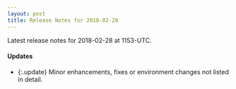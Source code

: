 ```yaml
---
layout: post
title: Release Notes for 2018-02-28
---
```


Latest release notes for 2018-02-28 at 1153-UTC.

<div class='updates' markdown='1'>

#### Updates

- {:.update} Minor enhancements, fixes or environment changes not listed in detail.

</div>


